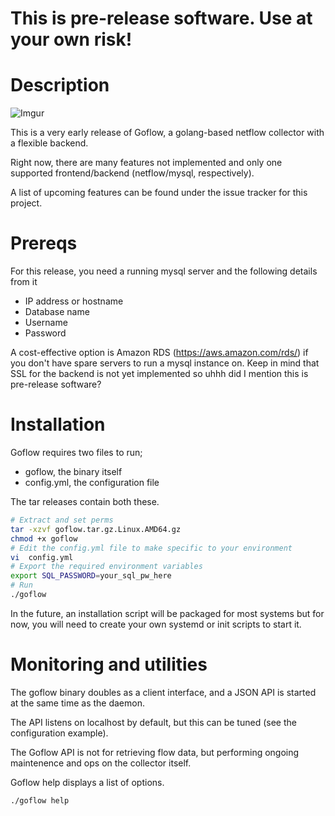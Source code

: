 # **This is pre-release software. Use at your own risk!**
# Description

![Imgur](https://i.imgur.com/HdIxEOB.png)

This is a very early release of Goflow, a golang-based netflow collector with a flexible backend.

Right now, there are many features not implemented and only one supported frontend/backend (netflow/mysql, respectively).

A list of upcoming features can be found under the issue tracker for this project.

# Prereqs

For this release, you need a running mysql server and the following details from it

- IP address or hostname
- Database name
- Username
- Password

A cost-effective option is Amazon RDS (https://aws.amazon.com/rds/) if you don't have spare servers to run a mysql instance on. Keep in mind that SSL for the backend is not yet implemented so uhhh did I mention this is pre-release software?

# Installation
Goflow requires two files to run;
 - goflow, the binary itself
 - config.yml, the configuration file

The tar releases contain both these.

```bash
# Extract and set perms
tar -xzvf goflow.tar.gz.Linux.AMD64.gz
chmod +x goflow
# Edit the config.yml file to make specific to your environment
vi  config.yml
# Export the required environment variables
export SQL_PASSWORD=your_sql_pw_here
# Run
./goflow
```

In the future, an installation script will be packaged for most systems but for now, you will need to create your own systemd or init scripts to start it.

# Monitoring and utilities
The goflow binary doubles as a client interface, and a JSON API is started at the same time as the daemon.

The API listens on localhost by default, but this can be tuned (see the configuration example).

The Goflow API is not for retrieving flow data, but performing ongoing maintenence and ops on the collector itself.

Goflow help displays a list of options.
```bash
./goflow help
```
